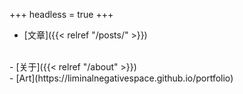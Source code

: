 +++
headless = true
+++

- [文章]({{< relref "/posts/" >}})
<br>
- [关于]({{< relref "/about" >}})
<br>
- [Art](https://liminalnegativespace.github.io/portfolio)

